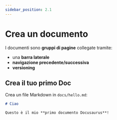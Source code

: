 ```yaml
---
sidebar_position: 2.1
---
```


# Crea un documento

I documenti sono **gruppi di pagine** collegate tramite:

- una **barra laterale**
- **navigazione precedente/successiva**
- **versioning**

## Crea il tuo primo Doc

Crea un file Markdown in `docs/hello.md`:

```md title="docs/hello.md"
# Ciao

Questo è il mio **primo documento Docusaurus**!